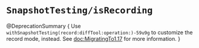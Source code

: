 # ``SnapshotTesting/isRecording``

@DeprecationSummary {
  Use ``withSnapshotTesting(record:diffTool:operation:)-59u9g`` to customize the record mode,
  instead. See <doc:MigratingTo1.17> for more information.
}
